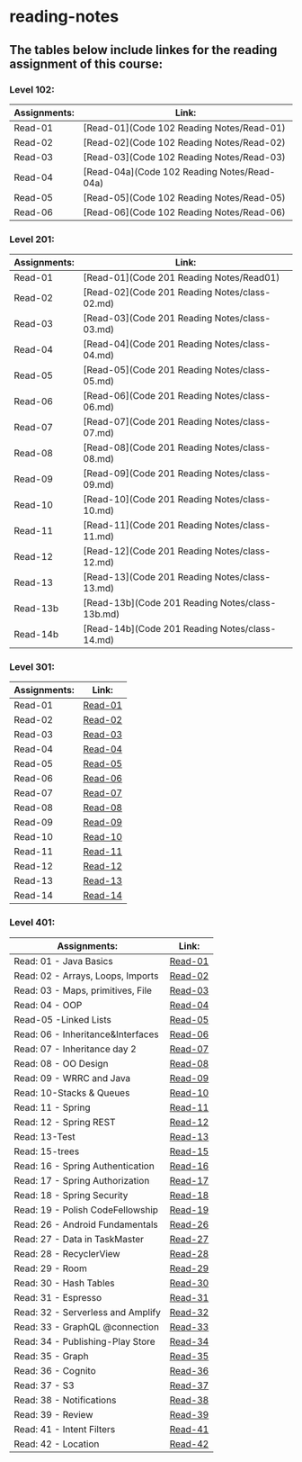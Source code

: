 # reading-notes
## **The tables below include linkes for the reading assignment of this course:** 

### Level 102:

|  **Assignments:**  |                 **Link:**                 |
|--------------------|-------------------------------------------|
|  Read-01           |[Read-01](Code 102 Reading Notes/Read-01)  |
|  Read-02           |[Read-02](Code 102 Reading Notes/Read-02)  |
|  Read-03           |[Read-03](Code 102 Reading Notes/Read-03)  |
|  Read-04           |[Read-04a](Code 102 Reading Notes/Read-04a)|
|  Read-05           |[Read-05](Code 102 Reading Notes/Read-05)  |
|  Read-06           |[Read-06](Code 102 Reading Notes/Read-06)  |

### Level 201:

|  **Assignments:**  |                    **Link:**                   |
|--------------------|------------------------------------------------|
|  Read-01           |[Read-01](Code 201 Reading Notes/Read01)        |
|  Read-02           |[Read-02](Code 201 Reading Notes/class-02.md)   |
|  Read-03           |[Read-03](Code 201 Reading Notes/class-03.md)   |
|  Read-04           |[Read-04](Code 201 Reading Notes/class-04.md)   |
|  Read-05           |[Read-05](Code 201 Reading Notes/class-05.md)   |
|  Read-06           |[Read-06](Code 201 Reading Notes/class-06.md)   |
|  Read-07           |[Read-07](Code 201 Reading Notes/class-07.md)   |
|  Read-08           |[Read-08](Code 201 Reading Notes/class-08.md)   |
|  Read-09           |[Read-09](Code 201 Reading Notes/class-09.md)   |
|  Read-10           |[Read-10](Code 201 Reading Notes/class-10.md)   |
|  Read-11           |[Read-11](Code 201 Reading Notes/class-11.md)   |
|  Read-12           |[Read-12](Code 201 Reading Notes/class-12.md)   |
|  Read-13           |[Read-13](Code 201 Reading Notes/class-13.md)   |
|  Read-13b          |[Read-13b](Code 201 Reading Notes/class-13b.md) |
|  Read-14b          |[Read-14b](Code 201 Reading Notes/class-14.md)  |


### Level 301:

|  **Assignments:**  |           **Link:**          |
|--------------------|------------------------------|
|  Read-01           |[Read-01](Code-301/class01)   |
|  Read-02           |[Read-02](Code-301/class02)   |
|  Read-03           |[Read-03](Code-301/class03)   |
|  Read-04           |[Read-04](Code-301/class04)   |
|  Read-05           |[Read-05](Code-301/class05)   |
|  Read-06           |[Read-06](Code-301/class06)   |
|  Read-07           |[Read-07](Code-301/class07)   |
|  Read-08           |[Read-08](Code-301/class08)   |
|  Read-09           |[Read-09](Code-301/class09)   |
|  Read-10           |[Read-10](Code-301/class10)   |
|  Read-11           |[Read-11](Code-301/class11)   |
|  Read-12           |[Read-12](Code-301/class12)   |
|  Read-13           |[Read-13](Code-301/class13)   |
|  Read-14           |[Read-14](Code-301/class14)   |


### Level 401:

|  **Assignments:**               |           **Link:**         |
|---------------------------------|-----------------------------|
|Read: 01 - Java Basics           |[Read-01](Code-401/class01)  |
|Read: 02 - Arrays, Loops, Imports|[Read-02](Code-401/class02)  |
|Read: 03 - Maps, primitives, File|[Read-03](Code-401/class03)  |
|Read: 04 - OOP                   |[Read-04](Code-401/class04)  |
|Read-05 -Linked Lists            |[Read-05](Code-401/class05)  |
|Read: 06 - Inheritance&Interfaces|[Read-06](Code-401/class06)  |
|Read: 07 - Inheritance day 2	  |[Read-07](Code-401/class07)  |
|Read: 08 - OO Design             |[Read-08](Code-401/class08)  |
|Read: 09 - WRRC and Java         |[Read-09](Code-401/class09)  |
|Read: 10-Stacks & Queues         |[Read-10](Code-401/class10)  |
|Read: 11 - Spring                |[Read-11](Code-401/class11)  |
|Read: 12 - Spring REST           |[Read-12](Code-401/class12)  |
|Read: 13-Test                    |[Read-13](Code-401/class13)  |
|Read: 15-trees                   |[Read-15](Code-401/class15)  |
|Read: 16 - Spring Authentication |[Read-16](Code-401/class16)  |
|Read: 17 - Spring Authorization  |[Read-17](Code-401/class17)  |
|Read: 18 -  Spring Security      |[Read-18](Code-401/class18)  |
|Read: 19 - Polish CodeFellowship |[Read-19](Code-401/class19)  |
|Read: 26 - Android Fundamentals  |[Read-26](Code-401/class26)  |
|Read: 27 - Data in TaskMaster    |[Read-27](Code-401/class27)  |
|Read: 28 - RecyclerView          |[Read-28](Code-401/class28)  |
|Read: 29 - Room                  |[Read-29](Code-401/class29)  |
|Read: 30 - Hash Tables           |[Read-30](Code-401/class30)  |
|Read: 31 - Espresso              |[Read-31](Code-401/class31)  |
|Read: 32 - Serverless and Amplify|[Read-32](Code-401/class32)  |
|Read: 33 - GraphQL @connection   |[Read-33](Code-401/class33)  |
|Read: 34 - Publishing-Play Store |[Read-34](Code-401/class34)  |
|Read: 35 - Graph                 |[Read-35](Code-401/class35)  |
|Read: 36 - Cognito               |[Read-36](Code-401/class36)  |
|Read: 37 - S3                    |[Read-37](Code-401/class37)  |
|Read: 38 - Notifications         |[Read-38](Code-401/class38)  |
|Read: 39 - Review                |[Read-39](Code-401/class39)  |
|Read: 41 - Intent Filters        |[Read-41](Code-401/class41)  |
|Read: 42 - Location              |[Read-42](Code-401/class42)  |
